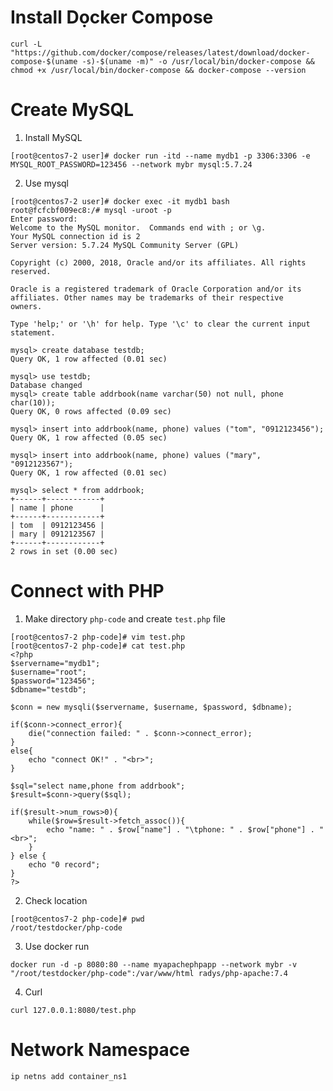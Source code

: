 # Install Dọcker Compose
``` curl -L "https://github.com/docker/compose/releases/latest/download/docker-compose-$(uname -s)-$(uname -m)" -o /usr/local/bin/docker-compose && chmod +x /usr/local/bin/docker-compose && docker-compose --version ```

# Create MySQL
1. Install MySQL

```[root@centos7-2 user]# docker run -itd --name mydb1 -p 3306:3306 -e MYSQL_ROOT_PASSWORD=123456 --network mybr mysql:5.7.24 ```

2. Use mysql
```
[root@centos7-2 user]# docker exec -it mydb1 bash
root@fcfcbf009ec8:/# mysql -uroot -p
Enter password: 
Welcome to the MySQL monitor.  Commands end with ; or \g.
Your MySQL connection id is 2
Server version: 5.7.24 MySQL Community Server (GPL)

Copyright (c) 2000, 2018, Oracle and/or its affiliates. All rights reserved.

Oracle is a registered trademark of Oracle Corporation and/or its
affiliates. Other names may be trademarks of their respective
owners.

Type 'help;' or '\h' for help. Type '\c' to clear the current input statement.

mysql> create database testdb;
Query OK, 1 row affected (0.01 sec)

mysql> use testdb;
Database changed
mysql> create table addrbook(name varchar(50) not null, phone char(10));
Query OK, 0 rows affected (0.09 sec)

mysql> insert into addrbook(name, phone) values ("tom", "0912123456");
Query OK, 1 row affected (0.05 sec)

mysql> insert into addrbook(name, phone) values ("mary", "0912123567");
Query OK, 1 row affected (0.01 sec)

mysql> select * from addrbook;
+------+------------+
| name | phone      |
+------+------------+
| tom  | 0912123456 |
| mary | 0912123567 |
+------+------------+
2 rows in set (0.00 sec)
```
# Connect with PHP
1. Make directory `php-code` and create `test.php` file  
```
[root@centos7-2 php-code]# vim test.php
[root@centos7-2 php-code]# cat test.php
<?php
$servername="mydb1";
$username="root";    
$password="123456";
$dbname="testdb";

$conn = new mysqli($servername, $username, $password, $dbname);

if($conn->connect_error){
    die("connection failed: " . $conn->connect_error);
}
else{
    echo "connect OK!" . "<br>";
}

$sql="select name,phone from addrbook";
$result=$conn->query($sql);

if($result->num_rows>0){
    while($row=$result->fetch_assoc()){
        echo "name: " . $row["name"] . "\tphone: " . $row["phone"] . "<br>";
    }
} else {
    echo "0 record";
}
?>
```
2. Check location
```
[root@centos7-2 php-code]# pwd
/root/testdocker/php-code
```

3. Use docker run
```
docker run -d -p 8080:80 --name myapachephpapp --network mybr -v "/root/testdocker/php-code":/var/www/html radys/php-apache:7.4
```

4. Curl
``` 
curl 127.0.0.1:8080/test.php
```
# Network Namespace
``` ip netns add container_ns1 ```